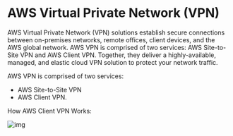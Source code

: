 # AWS Virtual Private Network (VPN)

AWS Virtual Private Network (VPN) solutions establish secure connections between on-premises networks, remote offices, client devices, and the AWS global network. AWS VPN is comprised of two services: AWS Site-to-Site VPN and AWS Client VPN. Together, they deliver a highly-available, managed, and elastic cloud VPN solution to protect your network traffic.

AWS VPN is comprised of two services:

- AWS Site-to-Site VPN
- AWS Client VPN.

How AWS Client VPN Works:

![img](https://d1.awsstatic.com/diagrams/Product-Page-Diagram_Aws-Client-VPN-Connect@2x.7e31b8a9dc7f38312794b311d37faf145adc0f96.png)
